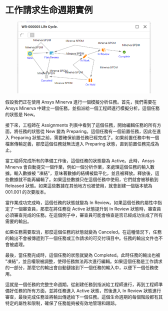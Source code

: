 # 工作請求生命週期實例

<figure><img src="../.gitbook/assets/image (3).png" alt=""><figcaption></figcaption></figure>

假設我們正在使用 Ansys Minerva 進行一個模擬分析任務。首先，我們需要在 Ansys Minerva 中建立一個任務，並指派給一個工程師進行模擬分析。這個任務的狀態是 New。&#x20;

接下來，工程師在 Assignments 列表中看到了這個任務，開始編輯任務的所有方面，將任務的狀態從 New 變為 Preparing。這個任務有一個前置任務，因此在進入 Preparing 狀態之前，需要確保前置任務已經完成了。如果前置任務中有一個檔案傳輸定義，那麼這個任務就無法進入 Preparing 狀態，直到前置任務完成為止。&#x20;

當工程師完成所有的準備工作後，這個任務的狀態變為 Active。此時，Ansys Minerva 會自動提交一個作業，例如一個分析作業，來處理這個任務的輸入數據。輸入數據被 "凍結"，意味著數據的結構被扁平化，並且被釋放。釋放後，這些數據就不能再編輯了。如果這些數據只在這個任務中使用，它們就會被移動到 Released 狀態。如果這些數據在其他地方也被使用，就會創建一個版本號為 001.001 的次要版本。&#x20;

當作業成功完成時，這個任務的狀態就變為 In Review。如果這個任務的屬性中指定了一個審查員，那麼在將任務從 Active 狀態提升到 In Review 狀態時，審查員必須審查完成的任務。在這個例子中，審查員可能會檢查是否已經成功生成了所有需要的輸出。

如果任務需要取消，那麼這個任務的狀態就變為 Canceled。在這種情況下，任務的輸出不會被傳遞到下一個任務或工作請求的可交付項目中。任務的輸出文件也不會被處理。&#x20;

最後，當任務完成時，這個任務的狀態就變為 Completed。此時任務的輸出也被 "凍結"，並且權限被調整，使得任務無法再次進行編輯。如果這個任務是工作請求的一部分，那麼它的輸出會自動鏈接到下一個任務的輸入中，以便下一個任務使用。&#x20;

這就是一個任務的完整生命週期。從創建任務到指派給工程師進行，再到工程師準備好任務的所有方面，並將任務進入 Active 狀態，然後進入 In Review 狀態進行審查，最後完成任務並將輸出傳遞給下一個任務。這個生命週期的每個階段都有其特定的屬性和限制，確保了任務能夠被有效地管理和跟踪。
